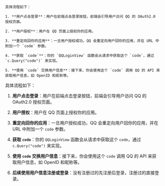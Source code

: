 

```
具体流程如下：

1. **用户点击登录**：用户在前端点击登录按钮，前端会引导用户访问 QQ 的 OAuth2.0 授权页面。
    
2. **用户授权**：用户在 QQ 页面上授权你的应用。
    
3. **重定向回你的应用**：一旦用户授权成功，QQ 会重定向用户回你的应用，并在 URL 中附加一个 `code` 参数。
    
4. **获取 `code`**：你的 `QQLoginView` 函数会从请求中获取这个 `code`，通过 `c.Query("code")` 来实现。
    
5. **使用 `code` 交换用户信息**：接下来，你会使用这个 `code` 调用 QQ 的 API 来获取用户信息，如 OpenID 和昵称等。
```

具体流程如下：

1. **用户点击登录**：用户在前端点击登录按钮，前端会引导用户访问 QQ 的 OAuth2.0 授权页面。
    
2. **用户授权**：用户在 QQ 页面上授权你的应用。
    
3. **重定向回你的应用**：一旦用户授权成功，QQ 会重定向用户回你的应用，并在 URL 中附加一个 `code` 参数。
    
4. **获取 `code`**：你的 `QQLoginView` 函数会从请求中获取这个 `code`，通过 `c.Query("code")` 来实现。
    
5. **使用 `code` 交换用户信息**：接下来，你会使用这个 `code` 调用 QQ 的 API 来获取用户信息，如 OpenID 和昵称等。
      
7. **后续使用用户信息注册或登录**：没有注册过的先注册后登录，注册过的直接登录。